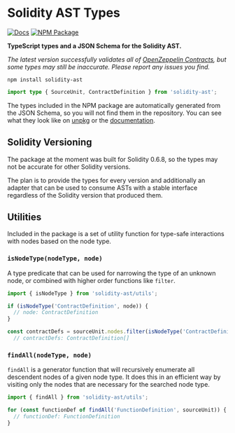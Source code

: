 # Solidity AST Types

[![Docs](https://img.shields.io/badge/docs-%F0%9F%93%84-blue)][docs]
[![NPM Package](https://img.shields.io/npm/v/solidity-ast.svg)](https://www.npmjs.org/package/solidity-ast)

**TypeScript types and a JSON Schema for the Solidity AST.**

_The latest version successfully validates all of [OpenZeppelin Contracts], but
some types may still be inaccurate. Please report any issues you find._

[OpenZeppelin Contracts]: https://github.com/OpenZeppelin/openzeppelin-contracts

```
npm install solidity-ast
```


```typescript
import type { SourceUnit, ContractDefinition } from 'solidity-ast';
```

The types included in the NPM package are automatically generated from the JSON
Schema, so you will not find them in the repository. You can see what they look
like on [unpkg] or the [documentation][docs].

[unpkg]: https://unpkg.com/solidity-ast@latest/types.d.ts
[docs]: https://solidity-ast.netlify.app/

## Solidity Versioning

The package at the moment was built for Solidity 0.6.8, so the types may not be
accurate for other Solidity versions.

The plan is to provide the types for every version and additionally an adapter
that can be used to consume ASTs with a stable interface regardless of the
Solidity version that produced them.

## Utilities

Included in the package is a set of utility function for type-safe interactions
with nodes based on the node type.

### `isNodeType(nodeType, node)`

A type predicate that can be used for narrowing the type of an
unknown node, or combined with higher order functions like `filter`.

```typescript
import { isNodeType } from 'solidity-ast/utils';

if (isNodeType('ContractDefinition', node)) {
  // node: ContractDefinition
}

const contractDefs = sourceUnit.nodes.filter(isNodeType('ContractDefinition'));
  // contractDefs: ContractDefinition[]
```

### `findAll(nodeType, node)`

`findAll` is a generator function that will recursively enumerate all
descendent nodes of a given node type. It does this in an efficient way by
visiting only the nodes that are necessary for the searched node type.

```typescript
import { findAll } from 'solidity-ast/utils';

for (const functionDef of findAll('FunctionDefinition', sourceUnit)) {
  // functionDef: FunctionDefinition
}
```
